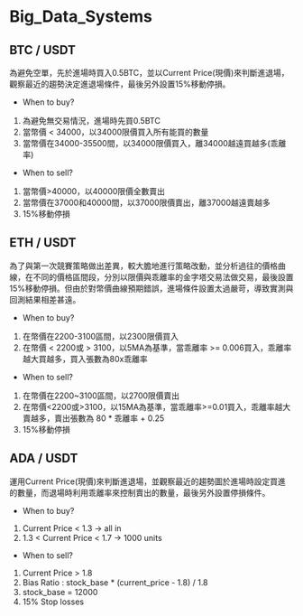 # Big_Data_Systems
## BTC / USDT
為避免空單，先於進場時買入0.5BTC，並以Current Price(現價)來判斷進退場，觀察最近的趨勢決定進退場條件，最後另外設置15%移動停損。
- When to buy?
1. 為避免無交易情況，進場時先買0.5BTC
2. 當幣價 < 34000，以34000限價買入所有能買的數量
3. 當幣價在34000-35500間，以34000限價買入，離34000越遠買越多(乖離率)
- When to sell?
1. 當幣價>40000，以40000限價全數賣出
2. 當幣價在37000和40000間，以37000限價賣出，離37000越遠賣越多
3. 15%移動停損

## ETH / USDT
為了與第一次競賽策略做出差異，較大膽地進行策略改動，並分析過往的價格曲線，在不同的價格區間段，分別以限價與乖離率的金字塔交易法做交易，最後設置15%移動停損。但由於對幣價曲線預期錯誤，進場條件設置太過嚴苛，導致實測與回測結果相差甚遠。
- When to buy?
1. 在幣價在2200-3100區間，以2300限價買入
2. 在幣價 < 2200或 > 3100，以5MA為基準，當乖離率 >= 0.006買入，乖離率越大買越多，買入張數為80x乖離率
- When to sell?
1. 在幣價在2200~3100區間，以2700限價賣出
2. 在幣價<2200或>3100，以15MA為基準，當乖離率>=0.01買入，乖離率越大賣越多，賣出張數為 80 * 乖離率 + 0.25
3. 15%移動停損

## ADA / USDT
運用Current Price(現價)來判斷進退場，並觀察最近的趨勢圖於進場時設定買進的數量，而退場時利用乖離率來控制賣出的數量，最後另外設置停損條件。
- When to buy?
1. Current Price < 1.3 -> all in
2. 1.3 < Current Price < 1.7 -> 1000 units
- When to sell?
1. Current Price > 1.8
2. Bias Ratio : stock_base * (current_price - 1.8) / 1.8
3. stock_base = 12000
4. 15% Stop losses
